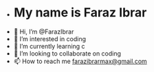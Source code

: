 - <h1>My name is Faraz Ibrar</h1>
- 👋 Hi, I’m @FarazIbrar
- 👀 I’m interested in coding
- 🌱 I’m currently learning c 
- 💞️ I’m looking to collaborate on coding
- 📫 How to reach me farazibrarmax@gmail.com

<!---
FarazIbrar/FarazIbrar is a ✨ special ✨ repository because its `README.md` (this file) appears on your GitHub profile.
You can click the Preview link to take a look at your changes.
--->
